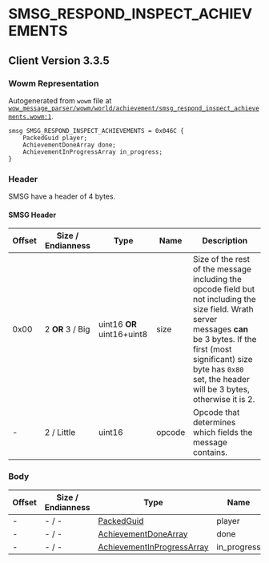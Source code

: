 # SMSG_RESPOND_INSPECT_ACHIEVEMENTS

## Client Version 3.3.5

### Wowm Representation

Autogenerated from `wowm` file at [`wow_message_parser/wowm/world/achievement/smsg_respond_inspect_achievements.wowm:1`](https://github.com/gtker/wow_messages/tree/main/wow_message_parser/wowm/world/achievement/smsg_respond_inspect_achievements.wowm#L1).
```rust,ignore
smsg SMSG_RESPOND_INSPECT_ACHIEVEMENTS = 0x046C {
    PackedGuid player;
    AchievementDoneArray done;
    AchievementInProgressArray in_progress;
}
```
### Header

SMSG have a header of 4 bytes.

#### SMSG Header

| Offset | Size / Endianness | Type   | Name   | Description |
| ------ | ----------------- | ------ | ------ | ----------- |
| 0x00   | 2 **OR** 3 / Big           | uint16 **OR** uint16+uint8 | size | Size of the rest of the message including the opcode field but not including the size field. Wrath server messages **can** be 3 bytes. If the first (most significant) size byte has `0x80` set, the header will be 3 bytes, otherwise it is 2.|
| -      | 2 / Little| uint16 | opcode | Opcode that determines which fields the message contains. |

### Body

| Offset | Size / Endianness | Type | Name | Description | Comment |
| ------ | ----------------- | ---- | ---- | ----------- | ------- |
| - | - / - | [PackedGuid](../types/packed-guid.md) | player |  |  |
| - | - / - | [AchievementDoneArray](../types/achievement-done-array.md) | done |  |  |
| - | - / - | [AchievementInProgressArray](../types/achievement-in-progress-array.md) | in_progress |  |  |

